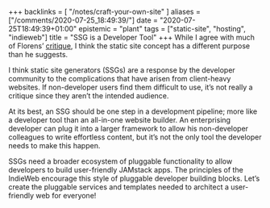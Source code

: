 +++
backlinks = [
    "/notes/craft-your-own-site"
]
aliases = ["/comments/2020-07-25_18:49:39/"]
date = "2020-07-25T18:49:39+01:00"
epistemic = "plant"
tags = ["static-site", "hosting", "indieweb"]
title = "SSG is a Developer Tool"
+++
While I agree with much of Florens’ [critique](https://fvsch.com/static-site-generators), I think the static site concept has a different purpose than he suggests.

I think static site generators (SSGs) are a response by the developer community to the complications that have arisen from client-heavy websites. If non-developer users find them difficult to use, it’s not really a critique since they aren’t the intended audience.

At its best, an SSG should be one step in a development pipeline; more like a developer tool than an all-in-one website builder. An enterprising developer can plug it into a larger framework to allow his non-developer colleagues to write effortless content, but it’s not the only tool the developer needs to make this happen.

SSGs need a broader ecosystem of pluggable functionality to allow developers to build user-friendly JAMstack apps. The principles of the IndieWeb encourage this style of pluggable developer building blocks. Let’s create the pluggable services and templates needed to architect a user-friendly web for everyone!
